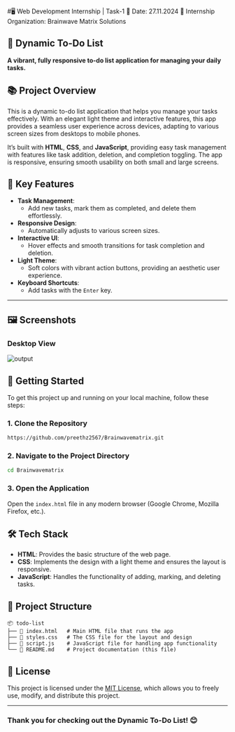 #🖥️ Web Development Internship | Task-1
📅 Date: 27.11.2024
📍 Internship Organization: Brainwave Matrix Solutions

## 🌟 Dynamic To-Do List

**A vibrant, fully responsive to-do list application for managing your daily tasks.**


## 📚 Project Overview

This is a dynamic to-do list application that helps you manage your tasks effectively. With an elegant light theme and interactive features, this app provides a seamless user experience across devices, adapting to various screen sizes from desktops to mobile phones.

It’s built with **HTML**, **CSS**, and **JavaScript**, providing easy task management with features like task addition, deletion, and completion toggling. The app is responsive, ensuring smooth usability on both small and large screens.

## 🚀 Key Features

- **Task Management**:  
  - Add new tasks, mark them as completed, and delete them effortlessly.
- **Responsive Design**:  
  - Automatically adjusts to various screen sizes.
- **Interactive UI**:  
  - Hover effects and smooth transitions for task completion and deletion.
- **Light Theme**:  
  - Soft colors with vibrant action buttons, providing an aesthetic user experience.
- **Keyboard Shortcuts**:  
  - Add tasks with the `Enter` key.

---

## 🖼️ Screenshots

### Desktop View

![output](https://github.com/user-attachments/assets/1a05acbd-c386-4ff6-af54-d32dfaecb1b5)


## 🚀 Getting Started

To get this project up and running on your local machine, follow these steps:

### 1. Clone the Repository

```bash
https://github.com/preethz2567/Brainwavematrix.git
```

### 2. Navigate to the Project Directory

```bash
cd Brainwavematrix
```

### 3. Open the Application

Open the `index.html` file in any modern browser (Google Chrome, Mozilla Firefox, etc.).

## 🛠️ Tech Stack

- **HTML**: Provides the basic structure of the web page.
- **CSS**: Implements the design with a light theme and ensures the layout is responsive.
- **JavaScript**: Handles the functionality of adding, marking, and deleting tasks.

## 📂 Project Structure

```plaintext
📦 todo-list
├── 📜 index.html   # Main HTML file that runs the app
├── 📜 styles.css   # The CSS file for the layout and design
├── 📜 script.js    # JavaScript file for handling app functionality
└── 📜 README.md    # Project documentation (this file)
```

## 📄 License

This project is licensed under the [MIT License](LICENSE), which allows you to freely use, modify, and distribute this project.

---

### Thank you for checking out the **Dynamic To-Do List**! 😊

